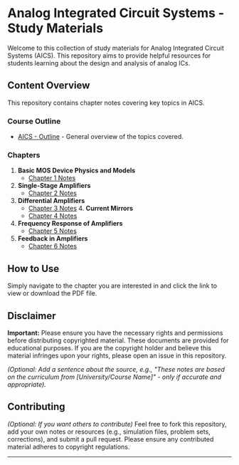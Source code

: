 # Analog Integrated Circuit Systems - Study Materials

Welcome to this collection of study materials for Analog Integrated Circuit Systems (AICS). This repository aims to provide helpful resources for students learning about the design and analysis of analog ICs.

## Content Overview

This repository contains chapter notes covering key topics in AICS.

### Course Outline

* [AICS - Outline](./AICS%20-%20Outline.pdf) - General overview of the topics covered.

### Chapters

1.  **Basic MOS Device Physics and Models**
    * [Chapter 1 Notes](./Chapter%201%20-%20Basic%20MOS%20Device%20Physics%20and%20Models.pdf)
2.  **Single-Stage Amplifiers**
    * [Chapter 2 Notes](./Chapter%202%20-%20Single-Stage%20Amplifiers.pdf)
3.  **Differential Amplifiers**
    * [Chapter 3 Notes](./Chapter-3-Differential-Amplifiers.pdf) 4.  **Current Mirrors**
    * [Chapter 4 Notes](./Chapter%204%20-%20Current%20Mirrors.pdf)
5.  **Frequency Response of Amplifiers**
    * [Chapter 5 Notes](./Chapter%205%20-%20Frequency%20Response%20of%20Amplifiers.pdf)
6.  **Feedback in Amplifiers**
    * [Chapter 6 Notes](./Chapter%206%20-%20Feedback%20in%20Amplifiers.pdf)

## How to Use

Simply navigate to the chapter you are interested in and click the link to view or download the PDF file.

## Disclaimer

**Important:** Please ensure you have the necessary rights and permissions before distributing copyrighted material. These documents are provided for educational purposes. If you are the copyright holder and believe this material infringes upon your rights, please open an issue in this repository.

*(Optional: Add a sentence about the source, e.g., "These notes are based on the curriculum from [University/Course Name]" - only if accurate and appropriate).*

## Contributing

*(Optional: If you want others to contribute)*
Feel free to fork this repository, add your own notes or resources (e.g., simulation files, problem sets, corrections), and submit a pull request. Please ensure any contributed material adheres to copyright regulations.

---
